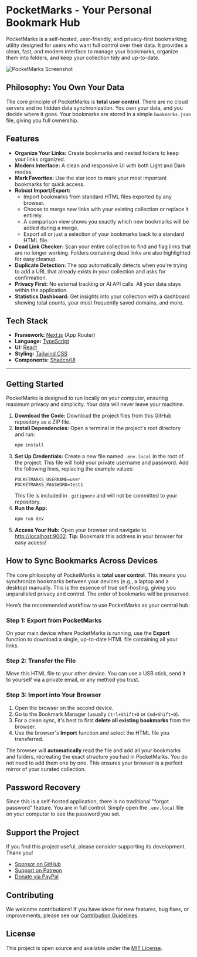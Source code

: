 # PocketMarks - Your Personal Bookmark Hub

PocketMarks is a self-hosted, user-friendly, and privacy-first bookmarking utility designed for users who want full control over their data. It provides a clean, fast, and modern interface to manage your bookmarks, organize them into folders, and keep your collection tidy and up-to-date.

<img src="https://placehold.co/800x400.png" data-ai-hint="app screenshot" alt="PocketMarks Screenshot" />

## Philosophy: You Own Your Data

The core principle of PocketMarks is **total user control**. There are no cloud servers and no hidden data synchronization. You own your data, and you decide where it goes. Your bookmarks are stored in a simple `bookmarks.json` file, giving you full ownership.

## Features

- **Organize Your Links:** Create bookmarks and nested folders to keep your links organized.
- **Modern Interface:** A clean and responsive UI with both Light and Dark modes.
- **Mark Favorites:** Use the star icon to mark your most important bookmarks for quick access.
- **Robust Import/Export:**
  - Import bookmarks from standard HTML files exported by any browser.
  - Choose to merge new links with your existing collection or replace it entirely.
  - A comparison view shows you exactly which new bookmarks will be added during a merge.
  - Export all or just a selection of your bookmarks back to a standard HTML file.
- **Dead Link Checker:** Scan your entire collection to find and flag links that are no longer working. Folders containing dead links are also highlighted for easy cleanup.
- **Duplicate Detection:** The app automatically detects when you're trying to add a URL that already exists in your collection and asks for confirmation.
- **Privacy First:** No external tracking or AI API calls. All your data stays within the application.
- **Statistics Dashboard:** Get insights into your collection with a dashboard showing total counts, your most frequently saved domains, and more.

## Tech Stack

- **Framework:** [Next.js](https://nextjs.org/) (App Router)
- **Language:** [TypeScript](https://www.typescriptlang.org/)
- **UI:** [React](https://reactjs.org/)
- **Styling:** [Tailwind CSS](https://tailwindcss.com/)
- **Components:** [Shadcn/UI](https://ui.shadcn.com/)

---

## Getting Started

PocketMarks is designed to run locally on your computer, ensuring maximum privacy and simplicity. Your data will never leave your machine.

1.  **Download the Code:** Download the project files from this GitHub repository as a ZIP file.
2.  **Install Dependencies:** Open a terminal in the project's root directory and run:
    ```bash
    npm install
    ```
3.  **Set Up Credentials:** Create a new file named `.env.local` in the root of the project. This file will hold your private username and password. Add the following lines, replacing the example values:
    ```
    POCKETMARKS_USERNAME=user
    POCKETMARKS_PASSWORD=test1
    ```
    This file is included in `.gitignore` and will not be committed to your repository.
4.  **Run the App:**
    ```bash
    npm run dev
    ```
5.  **Access Your Hub:** Open your browser and navigate to [http://localhost:9002](http://localhost:9002).
    **Tip:** Bookmark this address in your browser for easy access!

## How to Sync Bookmarks Across Devices

The core philosophy of PocketMarks is **total user control**. This means you synchronize bookmarks between your devices (e.g., a laptop and a desktop) manually. This is the essence of true self-hosting, giving you unparalleled privacy and control. The order of bookmarks will be preserved.

Here’s the recommended workflow to use PocketMarks as your central hub:

### Step 1: Export from PocketMarks
On your main device where PocketMarks is running, use the **Export** function to download a single, up-to-date HTML file containing all your links.

### Step 2: Transfer the File
Move this HTML file to your other device. You can use a USB stick, send it to yourself via a private email, or any method you trust.

### Step 3: Import into Your Browser
1. Open the browser on the second device.
2. Go to the Bookmark Manager (usually `Ctrl+Shift+O` or `Cmd+Shift+O`).
3. For a clean sync, it's best to first **delete all existing bookmarks** from the browser.
4. Use the browser's **Import** function and select the HTML file you transferred.

The browser will **automatically** read the file and add all your bookmarks and folders, recreating the exact structure you had in PocketMarks. You do not need to add them one by one. This ensures your browser is a perfect mirror of your curated collection.

## Password Recovery

Since this is a self-hosted application, there is no traditional "forgot password" feature. You are in full control. Simply open the `.env.local` file on your computer to see the password you set.

## Support the Project

If you find this project useful, please consider supporting its development. Thank you!

- [Sponsor on GitHub](https://github.com/sponsors/YOUR_USERNAME)
- [Support on Patreon](https://patreon.com/YOUR_USERNAME)
- [Donate via PayPal](https://paypal.me/YOUR_USERNAME)

## Contributing

We welcome contributions! If you have ideas for new features, bug fixes, or improvements, please see our [Contribution Guidelines](CONTRIBUTING.md).

## License

This project is open source and available under the [MIT License](LICENSE).
